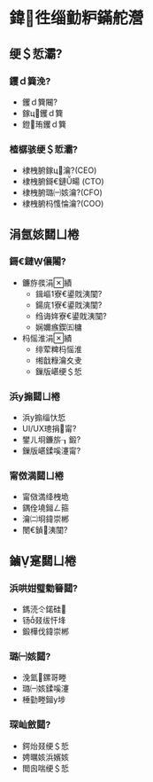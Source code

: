 ﻿# 鍏徃缁勭粐鏋舵瀯

## 绠＄悊灞?
### 钁ｄ簨浼?
- 钁ｄ簨闀?
- 鎵ц钁ｄ簨
- 鐙珛钁ｄ簨

### 楂樼骇绠＄悊灞?
- 棣栧腑鎵ц瀹?(CEO)
- 棣栧腑鎶€鏈畼 (CTO)
- 棣栧腑璐㈠姟瀹?(CFO)
- 棣栧腑杩愯惀瀹?(COO)

## 涓氬姟閮ㄩ棬
### 鎶€鏈儴闂?
- 鐮斿彂涓績
  - 鍓嶇寮€鍙戝洟闃?
  - 鍚庣寮€鍙戝洟闃?
  - 绉诲姩寮€鍙戝洟闃?
  - 娴嬭瘯鍥㈤槦
- 杩愮淮涓績
  - 绯荤粺杩愮淮
  - 缃戠粶瀹夊叏
  - 鏁版嵁绠＄悊

### 浜у搧閮ㄩ棬
- 浜у搧缁忕悊
- UI/UX璁捐甯?
- 鐢ㄦ埛鐮旂┒鍛?
- 鏁版嵁鍒嗘瀽甯?

### 甯傚満閮ㄩ棬
- 甯傚満绛栧垝
- 鍝佺墝鎺ㄥ箍
- 瀹㈡埛鍏崇郴
- 閿€鍞洟闃?

## 鏀寔閮ㄩ棬
### 浜哄姏璧勬簮閮?
- 鎷涜仒鍩硅
- 钖叕绂忓埄
- 鍛樺伐鍏崇郴

### 璐㈠姟閮?
- 浼氳鏍哥畻
- 璐㈠姟鍒嗘瀽
- 棰勭畻鎺у埗

### 琛屾斂閮?
- 鍔炲叕绠＄悊
- 娉曞姟浜嬪姟
- 閲囪喘绠＄悊